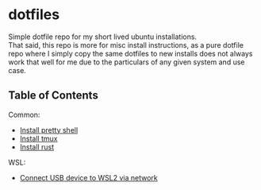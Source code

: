 # dotfiles

Simple dotfile repo for my short lived ubuntu installations.  
That said, this repo is more for misc install instructions, as a pure dotfile repo where I simply copy the same dotfiles to new installs does
not always work that well for me due to the particulars of any given system and use case.


## Table of Contents

Common:
- [Install pretty shell](./oh-my-posh.md)
- [Install tmux](./tmux.md)
- [Install rust](./rust.md)

WSL:
- [Connect USB device to WSL2 via network](./wsl-usb.md#Connect-USB-device-to-WSL2-via-network)








